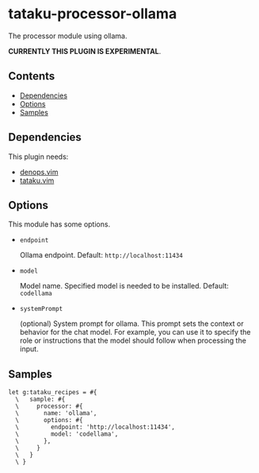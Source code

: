 # tataku-processor-ollama

The processor module using ollama.

**CURRENTLY THIS PLUGIN IS EXPERIMENTAL**.

## Contents

- [Dependencies](tataku-processor-ollama-dependencies)
- [Options](tataku-processor-ollama-options)
- [Samples](tataku-processor-ollama-samples)

## Dependencies

This plugin needs:

- [denops.vim](https://github.com/vim-denops/denops.vim)
- [tataku.vim](https://github.com/Omochice/tataku.vim)

## Options

This module has some options.

- `endpoint`

  Ollama endpoint. Default: `http://localhost:11434`
- `model`

  Model name. Specified model is needed to be installed. Default: `codellama`
- `systemPrompt`

  (optional) System prompt for ollama. This prompt sets the context or behavior
  for the chat model. For example, you can use it to specify the role or
  instructions that the model should follow when processing the input.

## Samples

```vim
let g:tataku_recipes = #{
  \   sample: #{
  \     processor: #{
  \       name: 'ollama',
  \       options: #{
  \         endpoint: 'http://localhost:11434',
  \         model: 'codellama',
  \       },
  \     }
  \   }
  \ }
```
